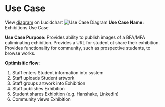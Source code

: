 # Use Case

View [diagram](https://lucid.app/documents/view/acb266b4-feca-4ad0-8783-ed5de9d81044) on Lucidchart
![Use Case Diagram](https://lucid.app/publicSegments/view/0e6c0c59-1256-4c0e-aa86-65e52ac564a7/image.jpeg "Use Case Diagram")
__Use Case Name:__ Exhibitions Use Case

__Use Case Purpose:__ Provides ability to publish images of a BFA/MFA culiminating exhibition.  Provides a URL for student ot share their exhibition.  Provides functionality for community, such as prospective students, to browse works.

__Optimisitic flow:__
1. Staff enters Student information into system
2. Staff uploads Student artwork
3. Staff groups artwork into Exhibition
4. Staff publishes Exhibition
5. Student shares Exhibition (e.g. Hanshake, LinkedIn)
6. Community views Exhibition
